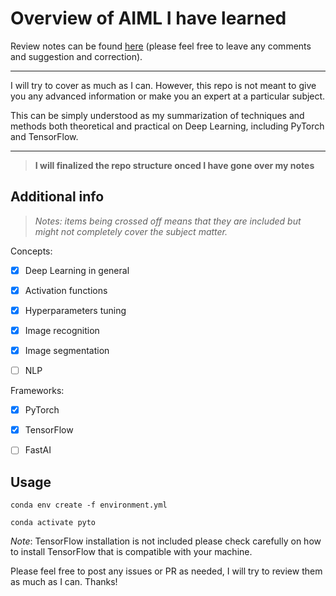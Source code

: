 # Overview of AIML I have learned

Review notes can be found [here](https://docs.google.com/document/d/1ocJ-YzZ6IvvCjJWNqE98Q6tpFOXDguBGV7xBZhqHlss/edit?usp=sharing) (please feel free to leave any comments and suggestion and correction).

---
I will try to cover as much as I can. However, this repo is not meant to give you any advanced information or make you an expert at a particular subject.

This can be simply understood as my summarization of techniques and methods both theoretical and practical on Deep Learning, including PyTorch and TensorFlow.

---
> **I will finalized the repo structure onced I have gone over my notes**

## Additional info
> _Notes: items being crossed off means that they are included but might not completely cover the subject matter._

Concepts:
- [x] Deep Learning in general
- [x] Activation functions
- [x] Hyperparameters tuning
- [x] Image recognition
- [x] Image segmentation
- [ ] NLP


Frameworks:
- [x] PyTorch
- [x] TensorFlow
- [ ] FastAI


## Usage

`conda env create -f environment.yml`

`conda activate pyto`

*Note*: TensorFlow installation is not included please check carefully on how to install TensorFlow that is compatible with your machine.

Please feel free to post any issues or PR as needed, I will try to review them as much as I can. Thanks!

